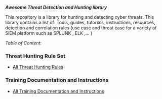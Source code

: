 ***Awesome Threat Detection and Hunting library***


This repository is a library for hunting and detecting cyber threats.
This library contains a list of:
Tools, guides, tutorials, instructions, resources, detection and corrolation rules (use case and threat case for a variety of SIEM  platform such as  SPLUNK , ELK ,... )

*Table of Content:*

### Threat Hunting Rule Set
- [All Threat Hunting Rules](https://threat-hunting.github.io/Awesome-ThreatHunting/Threat%20Hunting%20Rule%20Set)

### Training Documentation and Instructions
- [All Training Documentation and Instructions](https://threat-hunting.github.io/Awesome-ThreatHunting/Training%20Documentation%20and%20Instructions/)



